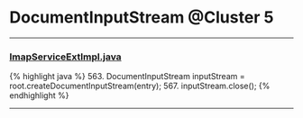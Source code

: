 # DocumentInputStream @Cluster 5

***

### [ImapServiceExtImpl.java](https://searchcode.com/codesearch/view/50611261/)
{% highlight java %}
563. DocumentInputStream inputStream = root.createDocumentInputStream(entry);
567.     inputStream.close();
{% endhighlight %}

***

